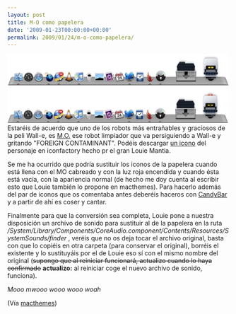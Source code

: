 ```yaml
---
layout: post
title: M-O como papelera
date: '2009-01-23T00:00:00+00:00'
permalink: 2009/01/24/m-o-como-papelera/
---
```

<img src="/assets/zz047d20ee.jpg" alt="M-O como papelera" title="M-O como papelera" width="501" height="155" class="centro" />Estaréis de acuerdo que uno de los robots más entrañables y graciosos de la peli Wall-e, es <a href="http://www.flickr.com/photos/wall-ebuilders/2602469908/">M.O.</a> ese robot limpiador que va persiguiendo a Wall-e y gritando "FOREIGN CONTAMINANT". Podéis descargar <a href="http://iconfactory.com/assets/home/quickpix/quickpix.dmg">un icono</a> del personaje en iconfactory hecho pr el gran Louie Mantia. 

Se me ha ocurrido que podría sustituir los iconos de la papelera cuando está llena con el MO cabreado y con la luz roja encendida y cuando ésta está vacía, con la apariencia normal (de hecho me doy cuenta al escribir esto que Louie también lo propone en macthemes). Para hacerlo además del par de iconos que os comentaba antes deberéis haceros con <a href="http://www.panic.com/candybar/">CandyBar</a> y a partir de ahí es coser y cantar.

Finalmente para que la conversión sea completa, Louie pone a nuestra disposición un archivo de sonido para sustituir al de la papelera en la ruta <em>/System/Library/Components/CoreAudio.component/Contents/Resources/SystemSounds/finder </em>, veréis que no os deja tocar el archivo original, basta con que lo copiéis en otra carpeta (para conservar el original), borréis el existente y lo sustituyáis por el de Louie eso sí con el mismo nombre del original (<del datetime="2009-01-24T12:19:56+00:00">supongo que al reiniciar funcionará, actualizo cuando lo haya confirmado</del> <strong>actualizo:</strong> al reiniciar coge el nuevo archivo de sonido, funciona).

<em>Mooo mwooo wooo wooo woah</em>

(Vía <a href="http://macthemes2.net/forum/viewtopic.php?id=16792537">macthemes</a>)
